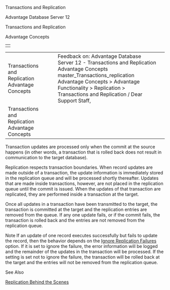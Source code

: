 Transactions and Replication




Advantage Database Server 12  

Transactions and Replication

Advantage Concepts

|  |
| --- |
|  |

|  |  |  |  |  |
| --- | --- | --- | --- | --- |
| Transactions and Replication  Advantage Concepts |  |  | Feedback on: Advantage Database Server 12 - Transactions and Replication Advantage Concepts master\_Transactions\_replication Advantage Concepts > Advantage Functionality > Replication > Transactions and Replication / Dear Support Staff, |  |
| Transactions and Replication  Advantage Concepts |  |  |  |  |

Transaction updates are processed only when the commit at the source happens (in other words, a transaction that is rolled back does not result in communication to the target database).

Replication respects transaction boundaries. When record updates are made outside of a transaction, the update information is immediately stored in the replication queue and will be processed shortly thereafter. Updates that are made inside transactions, however, are not placed in the replication queue until the commit is issued. When the updates of that transaction are replicated, they are performed inside a transaction at the target.

Once all updates in a transaction have been transmitted to the target, the transaction is committed at the target and the replication entries are removed from the queue. If any one update fails, or if the commit fails, the transaction is rolled back and the entries are not removed from the replication queue.

Note If an update of one record executes successfully but fails to update the record, then the behavior depends on the [Ignore Replication Failures](master_replication_options.htm#ignore_replication_failures) option. If it is set to ignore the failure, the error information will be logged and the remainder of the updates in the transaction will be processed. If the setting is set not to ignore the failure, the transaction will be rolled back at the target and the entries will not be removed from the replication queue.

See Also

[Replication Behind the Scenes](master_how_replication_works_internally.htm)
